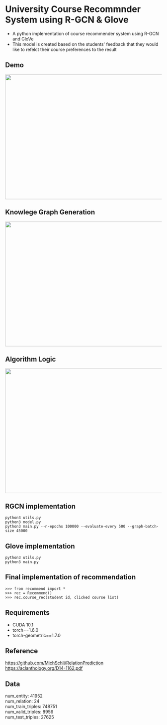 # University Course Recommnder System using R-GCN & Glove

* A python implementation of course recommender system using R-GCN and GloVe
* This model is created based on the students' feedback that they would like to refelct their course preferences to the result


## Demo
<img src="https://github.com/Jennie1021/RGCN-GLOVE_course_recommender/blob/main/img/AI%EC%84%A0%EB%B0%B0_%EA%B5%90%EC%96%91%EC%B6%94%EC%B2%9C.gif?raw=true" width="650" height="400"/>



## Knowlege Graph Generation
<img src="https://github.com/Jennie1021/RGCN-GLOVE_course_recommender/blob/main/img/KG.png?raw=true" width="650" height="400"/>

## Algorithm Logic
<img src="https://github.com/Jennie1021/RGCN-GLOVE_course_recommender/blob/main/img/RGCN_GloVe_Course_Recommender_Logic.jpg?raw=true" width="650" height="400"/>


## RGCN implementation
```
python3 utils.py
python3 model.py
python3 main.py --n-epochs 100000 --evaluate-every 500 --graph-batch-size 45000
```

## Glove implementation
```
python3 utils.py
python3 main.py
```

## Final implementation of recommendation 
```
>>> from recommend import *
>>> rec = Recommend()
>>> rec.course_rec(student id, clicked course list)
```


## Requirements
* CUDA 10.1
* torch==1.6.0
* torch-geometric==1.7.0

## Reference
https://github.com/MichSchli/RelationPrediction   
https://aclanthology.org/D14-1162.pdf

## Data
num_entity: 41952   
num_relation: 24   
num_train_triples: 748751   
num_valid_triples: 8956   
num_test_triples: 27625   
